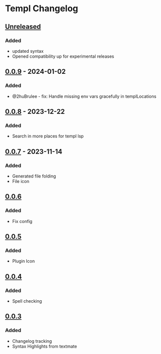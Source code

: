 # Templ Changelog

## [Unreleased]

### Added

- updated syntax
- Opened compatibility up for experimental releases

## [0.0.9] - 2024-01-02

### Added

- @2huBrulee - fix: Handle missing env vars gracefully in templLocations

## [0.0.8] - 2023-12-22

### Added

- Search in more places for templ lsp

## [0.0.7] - 2023-11-14

### Added

- Generated file folding
- File icon

## [0.0.6]

### Added

- Fix config

## [0.0.5]

### Added

- Plugin Icon

## [0.0.4]

### Added

- Spell checking

## [0.0.3]

### Added

- Changelog tracking
- Syntax Highlights from textmate

[Unreleased]: https://github.com/templ-go/templ-jetbrains/compare/v0.0.9...HEAD
[0.0.9]: https://github.com/templ-go/templ-jetbrains/compare/v0.0.8...v0.0.9
[0.0.8]: https://github.com/templ-go/templ-jetbrains/compare/v0.0.7...v0.0.8
[0.0.7]: https://github.com/templ-go/templ-jetbrains/compare/v0.0.6...v0.0.7
[0.0.6]: https://github.com/templ-go/templ-jetbrains/compare/v0.0.5...v0.0.6
[0.0.5]: https://github.com/templ-go/templ-jetbrains/compare/v0.0.4...v0.0.5
[0.0.4]: https://github.com/templ-go/templ-jetbrains/compare/v0.0.3...v0.0.4
[0.0.3]: https://github.com/templ-go/templ-jetbrains/commits/v0.0.3
